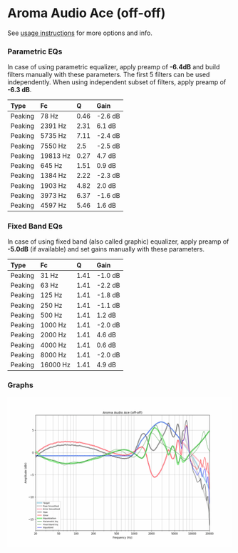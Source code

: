 # Aroma Audio Ace (off-off)
See [usage instructions](https://github.com/jaakkopasanen/AutoEq#usage) for more options and info.

### Parametric EQs
In case of using parametric equalizer, apply preamp of **-6.4dB** and build filters manually
with these parameters. The first 5 filters can be used independently.
When using independent subset of filters, apply preamp of **-6.3 dB**.

| Type    | Fc       |    Q | Gain    |
|:--------|:---------|:-----|:--------|
| Peaking | 78 Hz    | 0.46 | -2.6 dB |
| Peaking | 2391 Hz  | 2.31 | 6.1 dB  |
| Peaking | 5735 Hz  | 7.11 | -2.4 dB |
| Peaking | 7550 Hz  | 2.5  | -2.5 dB |
| Peaking | 19813 Hz | 0.27 | 4.7 dB  |
| Peaking | 645 Hz   | 1.51 | 0.9 dB  |
| Peaking | 1384 Hz  | 2.22 | -2.3 dB |
| Peaking | 1903 Hz  | 4.82 | 2.0 dB  |
| Peaking | 3973 Hz  | 6.37 | -1.6 dB |
| Peaking | 4597 Hz  | 5.46 | 1.6 dB  |

### Fixed Band EQs
In case of using fixed band (also called graphic) equalizer, apply preamp of **-5.0dB**
(if available) and set gains manually with these parameters.

| Type    | Fc       |    Q | Gain    |
|:--------|:---------|:-----|:--------|
| Peaking | 31 Hz    | 1.41 | -1.0 dB |
| Peaking | 63 Hz    | 1.41 | -2.2 dB |
| Peaking | 125 Hz   | 1.41 | -1.8 dB |
| Peaking | 250 Hz   | 1.41 | -1.1 dB |
| Peaking | 500 Hz   | 1.41 | 1.2 dB  |
| Peaking | 1000 Hz  | 1.41 | -2.0 dB |
| Peaking | 2000 Hz  | 1.41 | 4.6 dB  |
| Peaking | 4000 Hz  | 1.41 | 0.6 dB  |
| Peaking | 8000 Hz  | 1.41 | -2.0 dB |
| Peaking | 16000 Hz | 1.41 | 4.9 dB  |

### Graphs
![](./Aroma%20Audio%20Ace%20(off-off).png)
